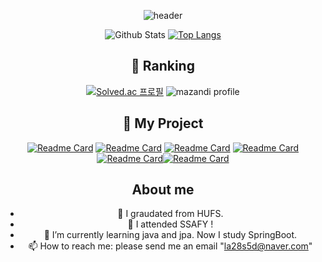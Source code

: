 <div align="center">
  
![header](https://capsule-render.vercel.app/api?type=waving&&color=0:9999FF,100:FFCCE5&height=250&text=soyeonnnb&animation=twinkling&fontColor=B266FF&fontAlignY=40)

![Github Stats](https://github-readme-stats.vercel.app/api?username=soyeonnnb&show_icons=true&theme=buefy) [![Top Langs](https://github-readme-stats.vercel.app/api/top-langs/?username=soyeonnnb&layout=compact)](https://github.com/anuraghazra/github-readme-stats)

## 🏅 Ranking
[![Solved.ac 프로필](http://mazassumnida.wtf/api/v2/generate_badge?boj=la28s5d)](https://www.acmicpc.net/user/la28s5d)
![mazandi profile](http://mazandi.herokuapp.com/api?handle=la28s5d&theme=warm)


## 💾 My Project
[![Readme Card](https://github-readme-stats.vercel.app/api/pin/?username=soyeonnnb&repo=restagram-api)](https://github.com/soyeonnnb/restagram-api) [![Readme Card](https://github-readme-stats.vercel.app/api/pin/?username=soyeonnnb&repo=restagram-front)](https://github.com/soyeonnnb/restagram-front) 
[![Readme Card](https://github-readme-stats.vercel.app/api/pin/?username=SDC23Korea-DADADA&repo=OneCloset-AITrain)](https://github.com/SDC23Korea-DADADA/OneCloset-AITrain) [![Readme Card](https://github-readme-stats.vercel.app/api/pin/?username=hihi-square&repo=square-v1)](https://github.com/hihi-square/square-v1)
[![Readme Card](https://github-readme-stats.vercel.app/api/pin/?username=soyeonnnb&repo=dallim)](https://github.com/soyeonnnb/dallim)[![Readme Card](https://github-readme-stats.vercel.app/api/pin/?username=soyeonnnb&repo=Algorithm)](https://github.com/soyeonnnb/Algorithm)

## About me
- 🔭 I graudated from HUFS.
- 💙 I attended SSAFY !
- 🌱 I’m currently learning java and jpa. Now I study SpringBoot.
- 📫 How to reach me: please send me an email "la28s5d@naver.com"

</div>
